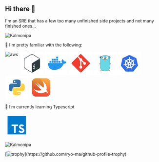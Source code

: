## Hi there 👋

I'm an SRE that has a few too many unfinished side projects and not many finished ones...

<p><img src="https://github-readme-stats.vercel.app/api/top-langs?username=Kalmonipa&show_icons=true&locale=en&layout=compact" alt="Kalmonipa" /> </p>

🧠 I'm pretty familiar with the following:
<p> <img align="left" src="icons/aws-icon.svg" alt="aws" width="50" height="50"/> <img src="https://github.com/z-alsamarai/README_icons/blob/main/language_and_tools/square/bash/bash-colored.png" alt="bash" /> <img src="https://github.com/z-alsamarai/README_icons/blob/main/language_and_tools/square/docker/docker.png" alt="docker" /> <img src="https://github.com/z-alsamarai/README_icons/blob/main/language_and_tools/square/git-scm/git-scm.png" alt="git" /> <img src="https://github.com/z-alsamarai/README_icons/blob/main/language_and_tools/square/go/go.png" alt="go" /> <img src="https://github.com/z-alsamarai/README_icons/blob/main/language_and_tools/square/kubernetes/kubernetes.png" alt="kubernetes" /> <img src="https://github.com/z-alsamarai/README_icons/blob/main/language_and_tools/square/python/python.png" alt="python" /> <img src="https://github.com/z-alsamarai/README_icons/blob/main/language_and_tools/square/swift/swift.png" alt="swift" /> </p>

🌱 I’m currently learning Typescript <p align="left"> <img src="https://github.com/z-alsamarai/README_icons/blob/main/language_and_tools/square/typescript/typescript.png" alt="typescript" /> </p>

<p align="left"> <img src="https://komarev.com/ghpvc/?username=Kalmonipa&label=Profile%20views&color=0e75b6&style=flat" alt="Kalmonipa" /> </p>

[![trophy](https://github-profile-trophy.vercel.app/?username=Kalmonipa&no-frame=true&margin-w=10&rank=-?)](https://github.com/ryo-ma/github-profile-trophy)
